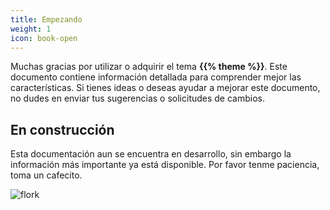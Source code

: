 ```yaml
---
title: Empezando
weight: 1
icon: book-open
---
```


Muchas gracias por utilizar o adquirir el tema **{{% theme %}}**. Este documento contiene información detallada para comprender mejor las características. Si tienes ideas o deseas ayudar a mejorar este documento, no dudes en enviar tus sugerencias o solicitudes de cambios.


## En construcción

Esta documentación aun se encuentra en desarrollo, sin embargo la información más importante ya está disponible. Por favor tenme paciencia, toma un cafecito.

![flork](/images/flork.png)